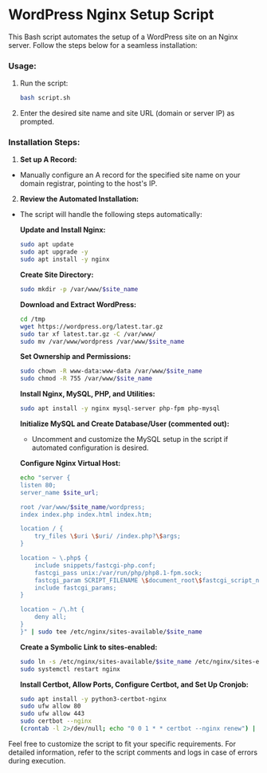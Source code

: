 # WordPress Nginx Setup Script

This Bash script automates the setup of a WordPress site on an Nginx server. Follow the steps below for a seamless installation:

### Usage:

1. Run the script:

    ```bash
    bash script.sh
    ```

2. Enter the desired site name and site URL (domain or server IP) as prompted.

### Installation Steps:

1. **Set up A Record:**
- Manually configure an A record for the specified site name on your domain registrar, pointing to the host's IP.

2. **Review the Automated Installation:**
- The script will handle the following steps automatically:

    **Update and Install Nginx:**

    ```bash
    sudo apt update
    sudo apt upgrade -y
    sudo apt install -y nginx
    ```

   **Create Site Directory:**

    ```bash
    sudo mkdir -p /var/www/$site_name
    ```

   **Download and Extract WordPress:**

    ```bash
    cd /tmp
    wget https://wordpress.org/latest.tar.gz
    sudo tar xf latest.tar.gz -C /var/www/
    sudo mv /var/www/wordpress /var/www/$site_name
    ```

   **Set Ownership and Permissions:**

    ```bash
    sudo chown -R www-data:www-data /var/www/$site_name
    sudo chmod -R 755 /var/www/$site_name
    ```

   **Install Nginx, MySQL, PHP, and Utilities:**

    ```bash
    sudo apt install -y nginx mysql-server php-fpm php-mysql
    ```

   **Initialize MySQL and Create Database/User (commented out):**
   - Uncomment and customize the MySQL setup in the script if automated configuration is desired.

   **Configure Nginx Virtual Host:**

    ```bash
    echo "server {
    listen 80;
    server_name $site_url;

    root /var/www/$site_name/wordpress;
    index index.php index.html index.htm;

    location / {
        try_files \$uri \$uri/ /index.php?\$args;
    }

    location ~ \.php$ {
        include snippets/fastcgi-php.conf;
        fastcgi_pass unix:/var/run/php/php8.1-fpm.sock;
        fastcgi_param SCRIPT_FILENAME \$document_root\$fastcgi_script_name;
        include fastcgi_params;
    }

    location ~ /\.ht {
        deny all;
    }
    }" | sudo tee /etc/nginx/sites-available/$site_name

    ```

   **Create a Symbolic Link to sites-enabled:**
    ```bash
    sudo ln -s /etc/nginx/sites-available/$site_name /etc/nginx/sites-enabled/
    sudo systemctl restart nginx
    ```

    **Install Certbot, Allow Ports, Configure Certbot, and Set Up Cronjob:**

    ```bash
    sudo apt install -y python3-certbot-nginx
    sudo ufw allow 80
    sudo ufw allow 443
    sudo certbot --nginx
    (crontab -l 2>/dev/null; echo "0 0 1 * * certbot --nginx renew") | crontab -
    ```

Feel free to customize the script to fit your specific requirements. For detailed information, refer to the script comments and logs in case of errors during execution.
